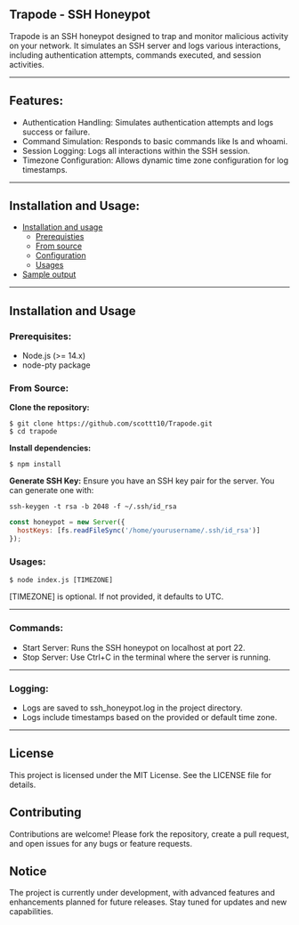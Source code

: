 ## Trapode - SSH Honeypot

Trapode is an SSH honeypot designed to trap and monitor malicious activity on your network. It simulates an SSH server and logs various interactions, including authentication attempts, commands executed, and session activities.

---

## Features:

- Authentication Handling: Simulates authentication attempts and logs success or failure.
- Command Simulation: Responds to basic commands like ls and whoami.
- Session Logging: Logs all interactions within the SSH session.
- Timezone Configuration: Allows dynamic time zone configuration for log timestamps.

---

## Installation and Usage:

- [Installation and usage](#installation-and-usage)
  - [Prerequisties](#prerequisites)
  - [From source](#from-source)
  - [Configuration](#configuration)
  - [Usages](#usages)
- [Sample output](#sample-output)
 
---

## Installation and Usage

### Prerequisites:
- Node.js (>= 14.x)
- node-pty package

### From Source:

**Clone the repository:**

```
$ git clone https://github.com/scottt10/Trapode.git
$ cd trapode
```

**Install dependencies:**
```
$ npm install
```

**Generate SSH Key:** Ensure you have an SSH key pair for the server. You can generate one with: 

```
ssh-keygen -t rsa -b 2048 -f ~/.ssh/id_rsa
```


```javascript
const honeypot = new Server({
  hostKeys: [fs.readFileSync('/home/yourusername/.ssh/id_rsa')]
});
```

### Usages:

```
$ node index.js [TIMEZONE]
```
[TIMEZONE] is optional. If not provided, it defaults to UTC.

---

### Commands:

- Start Server: Runs the SSH honeypot on localhost at port 22.
- Stop Server: Use Ctrl+C in the terminal where the server is running.

----

### Logging:

- Logs are saved to ssh_honeypot.log in the project directory.
- Logs include timestamps based on the provided or default time zone.

----


## License 

This project is licensed under the MIT License. See the LICENSE file for details.

## Contributing

Contributions are welcome! Please fork the repository, create a pull request, and open issues for any bugs or feature requests.

## Notice

The project is currently under development, with advanced features and enhancements planned for future releases. Stay tuned for updates and new capabilities.

